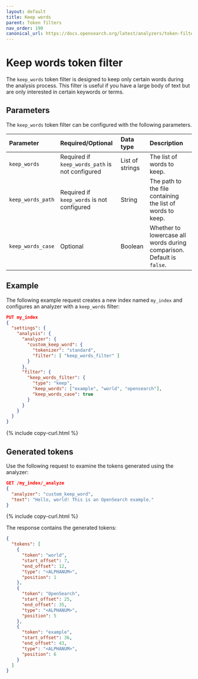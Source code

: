 ```yaml
---
layout: default
title: Keep words
parent: Token filters
nav_order: 190
canonical_url: https://docs.opensearch.org/latest/analyzers/token-filters/keep-words/
---
```


# Keep words token filter

The `keep_words` token filter is designed to keep only certain words during the analysis process. This filter is useful if you have a large body of text but are only interested in certain keywords or terms.

## Parameters

The `keep_words` token filter can be configured with the following parameters.

Parameter | Required/Optional | Data type | Description
:--- | :--- | :--- | :--- 
`keep_words` |  Required if `keep_words_path` is not configured | List of strings | The list of words to keep.
`keep_words_path` | Required if `keep_words` is not configured | String | The path to the file containing the list of words to keep.
`keep_words_case` | Optional | Boolean | Whether to lowercase all words during comparison. Default is `false`.
 

## Example

The following example request creates a new index named `my_index` and configures an analyzer with a `keep_words` filter:

```json
PUT my_index
{
  "settings": {
    "analysis": {
      "analyzer": {
        "custom_keep_word": {
          "tokenizer": "standard",
          "filter": [ "keep_words_filter" ]
        }
      },
      "filter": {
        "keep_words_filter": {
          "type": "keep",
          "keep_words": ["example", "world", "opensearch"],
          "keep_words_case": true
        }
      }
    }
  }
}
```
{% include copy-curl.html %}

## Generated tokens

Use the following request to examine the tokens generated using the analyzer:

```json
GET /my_index/_analyze
{
  "analyzer": "custom_keep_word",
  "text": "Hello, world! This is an OpenSearch example."
}
```
{% include copy-curl.html %}

The response contains the generated tokens:

```json
{
  "tokens": [
    {
      "token": "world",
      "start_offset": 7,
      "end_offset": 12,
      "type": "<ALPHANUM>",
      "position": 1
    },
    {
      "token": "OpenSearch",
      "start_offset": 25,
      "end_offset": 35,
      "type": "<ALPHANUM>",
      "position": 5
    },
    {
      "token": "example",
      "start_offset": 36,
      "end_offset": 43,
      "type": "<ALPHANUM>",
      "position": 6
    }
  ]
}
```
